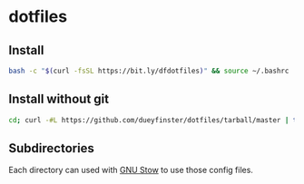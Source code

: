 # dotfiles
## Install

```sh
bash -c "$(curl -fsSL https://bit.ly/dfdotfiles)" && source ~/.bashrc
```

## Install without git

```sh
cd; curl -#L https://github.com/dueyfinster/dotfiles/tarball/master | tar -xzv --strip-components 1 --exclude={README.md,LICENSE}
```

## Subdirectories

Each directory can used with [GNU Stow](https://www.gnu.org/software/stow/) to use those config files.
